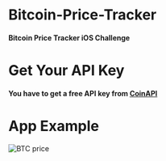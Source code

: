 # Bitcoin-Price-Tracker
#### Bitcoin Price Tracker iOS Challenge

Get Your API Key
======

#### You have to get a free API key from [CoinAPI](https://www.coinapi.io/)

# App Example


![BTC price](https://user-images.githubusercontent.com/43247788/152027545-166e3de9-1fb1-4953-bbc5-c78853b2c30a.gif)
